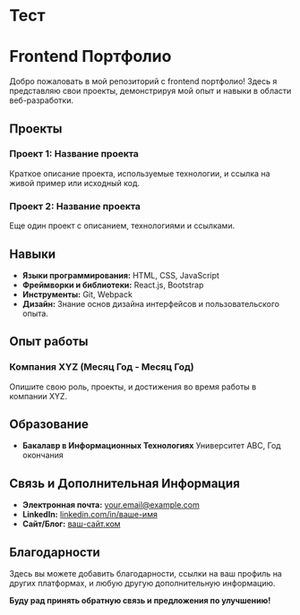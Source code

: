 # Тест
# Frontend Портфолио

Добро пожаловать в мой репозиторий с frontend портфолио! Здесь я представляю свои проекты, демонстрируя мой опыт и навыки в области веб-разработки.

## Проекты

### Проект 1: Название проекта
Краткое описание проекта, используемые технологии, и ссылка на живой пример или исходный код.

### Проект 2: Название проекта
Еще один проект с описанием, технологиями и ссылками.

## Навыки

- **Языки программирования:** HTML, CSS, JavaScript
- **Фреймворки и библиотеки:** React.js, Bootstrap
- **Инструменты:** Git, Webpack
- **Дизайн:** Знание основ дизайна интерфейсов и пользовательского опыта.

## Опыт работы

### Компания XYZ (Месяц Год - Месяц Год)
Опишите свою роль, проекты, и достижения во время работы в компании XYZ.

## Образование

- **Бакалавр в Информационных Технологиях**
  Университет ABC, Год окончания

## Связь и Дополнительная Информация

- **Электронная почта:** your.email@example.com
- **LinkedIn:** [linkedin.com/in/ваше-имя](https://www.linkedin.com/in/ваше-имя/)
- **Сайт/Блог:** [ваш-сайт.ком](https://www.ваш-сайт.ком)

## Благодарности

Здесь вы можете добавить благодарности, ссылки на ваш профиль на других платформах, и любую другую дополнительную информацию.

**Буду рад принять обратную связь и предложения по улучшению!**

